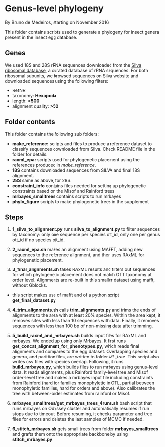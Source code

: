 # Genus-level phylogeny

By Bruno de Medeiros, starting on November 2016

This folder contains scripts used to generate a phylogeny for insect genera present in the insect egg database.


## Genes

We used 18S and 28S rRNA sequences downloaded from the [Silva ribosomal database](https://www.arb-silva.de), a curated database of rRNA sequences. For both ribosomal subunits, we browsed sequences on Silva website and downloaded sequences using the following filters:
* RefNR
* taxonomy: **Hexapoda**
* length: **>500**
* alignment quality: **>50**


## Folder contents

This folder contains the following sub folders:
* **make_reference:**  scripts and files to produce a reference dataset to classify sequences downloaded from Silva. Check README file in the folder for details.
* **raxml_epa:** scripts used for phylogenetic placement using the references produced in *make_reference*. 
* **18S** contains downloaded sequences from SILVA and final 18S alignment.
* **28S** same as above, for 28S.
* **constraint_info** contains files needed for setting up phylogenetic constraints based on the Misof and Rainford trees
* **mrbayes_smalltrees** contains scripts to run mrbayes
* **phylo_figure** scripts to make phylogenetic trees in the supplement

## Steps

1. **1_silva_to_alignment.py** runs **silva_to_alignment.py** to filter sequences by taxonomy: only one sequence per species ott_id, only one per genus ott_id if no species ott_id.

2. **2_raxml_epa.sh** makes an alignment using MAFFT, adding new sequences to the reference alignment, and then uses RAxML for phylogenetic placement.

3. **3_final_alignments.sh** takes RAxML results and filters out sequences for which phylogenetic placement does not match OTT taxonomy at order level. Alignments are re-built in this smaller dataset using mafft, without Gblocks.
  * this script makes use of mafft and of a python script **get_final_dataset.py**

4. **4_trim_alignments.sh** calls **trim_alignments.py** and trims the ends of alignments to the area with at least 20% species. Within the area kept, it removes sites with less than 10 sequences with data. Finally, it removes sequences with less than 100 bp of non-missing data after trimming.

5. **5_build_raxml_and_mrbayes.sh** builds input files for RAxML and mrbayes. We ended up using only Mrbayes. It first runs **get_concat_alignment_for_phenotypes.py**, which reads final alignments and compares to the egg dataset. Overlapping species and genera, and parittion files, are written to  folder *ML_tree*. This script also writes csv files with species overlap. Following, it runs **build_mrbayes.py**, which builds files to run mrbayes using genus-level data. It reads alignments, plus Rainford family-level tree and Misof order-level tree and makes a mrbayes input file including constraints from Rainford (hard for families monophyletic in OTL, partial between monophyletic families, hard for orders and above). Also calibrates the tree with between-order estimates from rainford or Misof.

7. **mrbayes_smalltrees/get_mrbayes_trees_4runs.sh** bash script that runs mrbayes on Odyssey cluster and automatically resumes if run stops due to timeout. Before resuming, it checks parameter and tree files for errors and deletes the last samples of MCMC if needed.

8. **6_stitch_mrbayes.sh** gets small trees from folder **mrbayes_smalltrees** and grafts them onto the appropriate backbone by using **stitch_mrbayes.py**
